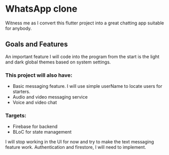 # WhatsApp clone

Witness me as I convert this flutter project into a great chatting app suitable for anybody.

## Goals and Features
An important feature I will code into the program from the start is the light and dark
global themes based on system settings.

### This project will also have:
- Basic messaging feature. I will use simple userName to locate users for starters.
- Audio and video messaging service
- Voice and video chat

### Targets:
- Firebase for backend
- BLoC for state management

I will stop working in the UI  for now and try to make the text messaging feature work.
Authentication and firestore, I will need to implement.